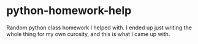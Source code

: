# python-homework-help
Random python class homework I helped with.
I ended up just writing the whole thing for my own curosity, and this is what I came up with.
